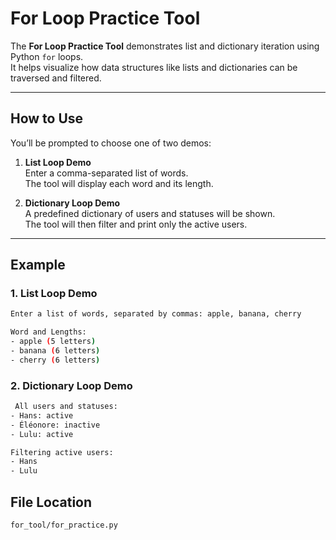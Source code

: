 # For Loop Practice Tool

The **For Loop Practice Tool** demonstrates list and dictionary iteration using Python `for` loops.  
It helps visualize how data structures like lists and dictionaries can be traversed and filtered.

---

## How to Use

You’ll be prompted to choose one of two demos:

1. **List Loop Demo**  
    Enter a comma-separated list of words.  
    The tool will display each word and its length.

2. **Dictionary Loop Demo**  
    A predefined dictionary of users and statuses will be shown.  
    The tool will then filter and print only the active users.

---

## Example

### 1. List Loop Demo

```bash
Enter a list of words, separated by commas: apple, banana, cherry

Word and Lengths:
- apple (5 letters)
- banana (6 letters)
- cherry (6 letters)
```

### 2. Dictionary Loop Demo
```bash
 All users and statuses:
- Hans: active
- Éléonore: inactive
- Lulu: active

Filtering active users:
- Hans
- Lulu
```

## File Location
```bash
for_tool/for_practice.py
```
